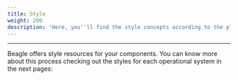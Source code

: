 ```yaml
---
title: Style
weight: 200
description: 'Here, you''ll find the style concepts according to the platform you''re using.'
---
```


---

Beagle offers style resources for your components. You can know more about this process checking out the styles for each operational system in the next pages:
